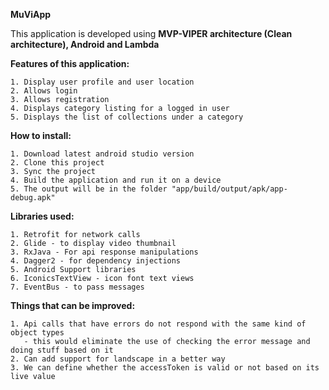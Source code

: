 **MuViApp**

This application is developed using **MVP-VIPER architecture (Clean architecture), Android and Lambda**

**Features of this application:**
    
    1. Display user profile and user location
    2. Allows login
    3. Allows registration
    4. Displays category listing for a logged in user
    5. Displays the list of collections under a category
    
**How to install:**

    1. Download latest android studio version
    2. Clone this project
    3. Sync the project
    4. Build the application and run it on a device
    5. The output will be in the folder "app/build/output/apk/app-debug.apk"
    
**Libraries used:**   

    1. Retrofit for network calls
    2. Glide - to display video thumbnail
    3. RxJava - For api response manipulations
    4. Dagger2 - for dependency injections
    5. Android Support libraries
    6. IconicsTextView - icon font text views
    7. EventBus - to pass messages
    
**Things that can be improved:**

    1. Api calls that have errors do not respond with the same kind of object types 
       - this would eliminate the use of checking the error message and doing stuff based on it
    2. Can add support for landscape in a better way
    3. We can define whether the accessToken is valid or not based on its live value
     